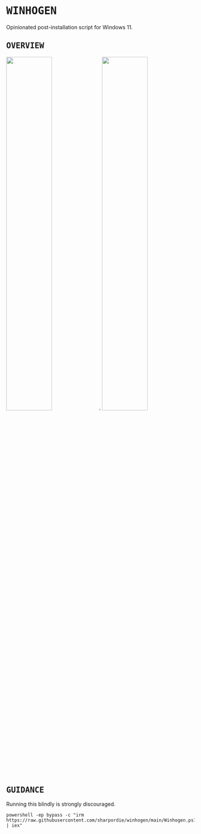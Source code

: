 # <samp>WINHOGEN</samp>

Opinionated post-installation script for Windows 11.

## <samp>OVERVIEW</samp>

<img src="https://fakeimg.pl/852x480/000/fff" width="49.25%"/><img src="https://upload.wikimedia.org/wikipedia/commons/c/ca/1x1.png" width="1.5%"/><img src="https://fakeimg.pl/852x480/000/fff" width="49.25%"/>

## <samp>GUIDANCE</samp>

Running this blindly is strongly discouraged.

```shell
powershell -ep bypass -c "irm https://raw.githubusercontent.com/sharpordie/winhogen/main/Winhogen.ps1 | iex"
```

